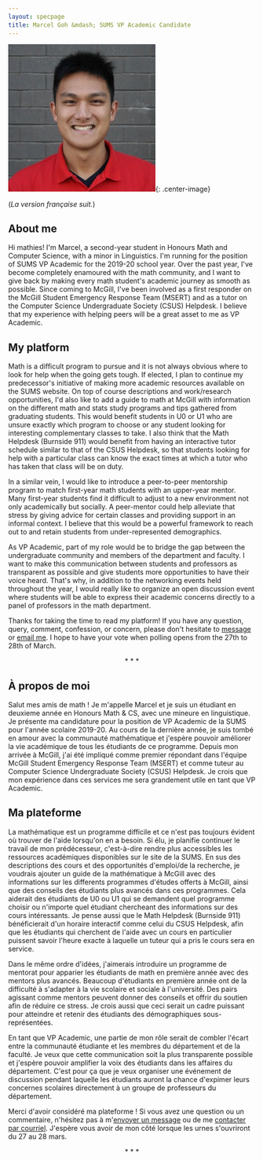 ```yaml
---
layout: specpage
title: Marcel Goh &mdash; SUMS VP Academic Candidate
---
```


![me](profile_cropped300.jpeg){: .center-image}

(_La version française suit._)

## About me

Hi mathies! I'm Marcel, a second-year student in Honours Math and Computer Science, with a minor in Linguistics. I'm running for the position of SUMS VP Academic for the 2019-20 school year. Over the past year, I've become completely enamoured with the math community, and I want to give back by making every math student's academic journey as smooth as possible. Since coming to McGill, I've been involved as a first responder on the McGill Student Emergency Response Team (MSERT) and as a tutor on the Computer Science Undergraduate Society (CSUS) Helpdesk. I believe that my experience with helping peers will be a great asset to me as VP Academic.

## My platform

Math is a difficult program to pursue and it is not always obvious where to look for help when the going gets tough. If elected, I plan to continue my predecessor's initiative of making more academic resources available on the SUMS website. On top of course descriptions and work/research opportunities, I'd also like to add a guide to math at McGill with information on the different math and stats study programs and tips gathered from graduating students. This would benefit students in U0 or U1 who are unsure exactly which program to choose or any student looking for interesting complementary classes to take. I also think that the Math Helpdesk (Burnside 911) would benefit from having an interactive tutor schedule similar to that of the CSUS Helpdesk, so that students looking for help with a particular class can know the exact times at which a tutor who has taken that class will be on duty.

In a similar vein, I would like to introduce a peer-to-peer mentorship program to match first-year math students with an upper-year mentor. Many first-year students find it difficult to adjust to a new environment not only academically but socially. A peer-mentor could help alleviate that stress by giving advice for certain classes and providing support in an informal context. I believe that this would be a powerful framework to reach out to and retain students from under-represented demographics.

As VP Academic, part of my role would be to bridge the gap between the undergraduate community and members of the department and faculty. I want to make this communication between students and professors as transparent as possible and give students more opportunities to have their voice heard. That's why, in addition to the networking events held throughout the year, I would really like to organize an open discussion event where students will be able to express their academic concerns directly to a panel of professors in the math department.

Thanks for taking the time to read my platform! If you have any question, query, comment, confession, or concern, please don't hesitate to [message](https://www.facebook.com/marcel.goh.1) or [email me](mailto:marcel.goh@mail.mcgill.ca). I hope to have your vote when polling opens from the 27th to 28th of March.

<center>* * *</center>

## À propos de moi

Salut mes amis de math ! Je m'appelle Marcel et je suis un étudiant en deuxieme année en Honours Math & CS, avec une mineure en linguistique. Je présente ma candidature pour la position de VP Academic de la SUMS pour l'année scolaire 2019-20. Au cours de la dernière année, je suis tombé en amour avec la communauté mathématique et j'espère pouvoir améliorer la vie académique de tous les étudiants de ce programme. Depuis mon arrivée à McGill, j'ai été impliqué comme premier répondant dans l'équipe McGill Student Emergency Response Team (MSERT) et comme tuteur au Computer Science Undergraduate Society (CSUS) Helpdesk. Je crois que mon expérience dans ces services me sera grandement utile en tant que VP Academic.

## Ma plateforme

La mathématique est un programme difficile et ce n'est pas toujours évident où trouver de l'aide lorsqu'on en a besoin. Si élu, je planifie continuer le travail de mon prédécesseur, c'est-à-dire rendre plus accessibles les ressources académiques disponibles sur le site de la SUMS. En sus des descriptions des cours et des opportunités d'emploi/de la recherche, je voudrais ajouter un guide de la mathématique à McGill avec des informations sur les differents programmes d'études offerts à McGill, ainsi que des conseils des étudiants plus avancés dans ces programmes. Cela aiderait des étudiants de U0 ou U1 qui se demandent quel programme choisir ou n'importe quel étudiant chercheant des informations sur des cours intéressants. Je pense aussi que le Math Helpdesk (Burnside 911) bénéficierait d'un horaire interactif comme celui du CSUS Helpdesk, afin que les étudiants qui cherchent de l'aide avec un cours en particulier puissent savoir l'heure exacte à laquelle un tuteur qui a pris le cours sera en service.

Dans le même ordre d'idées, j'aimerais introduire un programme de mentorat pour apparier les étudiants de math en première année avec des mentors plus avancés. Beaucoup d'étudiants en première année ont de la difficulté à s'adapter à la vie scolaire et sociale à l'université. Des pairs agissant comme mentors peuvent donner des conseils et offrir du soutien afin de réduire ce stress. Je crois aussi que ceci serait un cadre puissant pour atteindre et retenir des étudiants des démographiques sous-représentées.

En tant que VP Academic, une partie de mon rôle serait de combler l'écart entre la communauté étudiante et les membres du département et de la faculté. Je veux que cette communication soit la plus transparente possible et j'espère pouvoir amplifier la voix des étudiants dans les affaires du département. C'est pour ça que je veux organiser une événement de discussion pendant laquelle les étudiants auront la chance d'expimer leurs concernes scolaires directement à un groupe de professeurs du département.

Merci d'avoir considéré ma plateforme ! Si vous avez une question ou un commentaire, n'hésitez pas à m'[envoyer un message](https://www.facebook.com/marcel.goh.1) ou de me [contacter par courriel](mailto:marcel.goh@mail.mcgill.ca). J'espère vous avoir de mon côté lorsque les urnes s'ouvriront du 27 au 28 mars.

<center>* * *</center>
